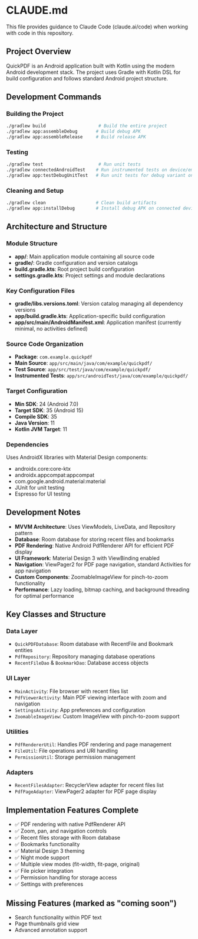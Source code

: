 # CLAUDE.md

This file provides guidance to Claude Code (claude.ai/code) when working with code in this repository.

## Project Overview

QuickPDF is an Android application built with Kotlin using the modern Android development stack. The project uses Gradle with Kotlin DSL for build configuration and follows standard Android project structure.

## Development Commands

### Building the Project
```bash
./gradlew build                    # Build the entire project
./gradlew app:assembleDebug       # Build debug APK
./gradlew app:assembleRelease     # Build release APK
```

### Testing
```bash
./gradlew test                     # Run unit tests
./gradlew connectedAndroidTest    # Run instrumented tests on device/emulator
./gradlew app:testDebugUnitTest   # Run unit tests for debug variant only
```

### Cleaning and Setup
```bash
./gradlew clean                   # Clean build artifacts
./gradlew app:installDebug        # Install debug APK on connected device
```

## Architecture and Structure

### Module Structure
- **app/**: Main application module containing all source code
- **gradle/**: Gradle configuration and version catalogs
- **build.gradle.kts**: Root project build configuration
- **settings.gradle.kts**: Project settings and module declarations

### Key Configuration Files
- **gradle/libs.versions.toml**: Version catalog managing all dependency versions
- **app/build.gradle.kts**: Application-specific build configuration
- **app/src/main/AndroidManifest.xml**: Application manifest (currently minimal, no activities defined)

### Source Code Organization
- **Package**: `com.example.quickpdf`
- **Main Source**: `app/src/main/java/com/example/quickpdf/`
- **Test Source**: `app/src/test/java/com/example/quickpdf/`
- **Instrumented Tests**: `app/src/androidTest/java/com/example/quickpdf/`

### Target Configuration
- **Min SDK**: 24 (Android 7.0)
- **Target SDK**: 35 (Android 15)
- **Compile SDK**: 35
- **Java Version**: 11
- **Kotlin JVM Target**: 11

### Dependencies
Uses AndroidX libraries with Material Design components:
- androidx.core:core-ktx
- androidx.appcompat:appcompat  
- com.google.android.material:material
- JUnit for unit testing
- Espresso for UI testing

## Development Notes

- **MVVM Architecture**: Uses ViewModels, LiveData, and Repository pattern
- **Database**: Room database for storing recent files and bookmarks
- **PDF Rendering**: Native Android PdfRenderer API for efficient PDF display
- **UI Framework**: Material Design 3 with ViewBinding enabled
- **Navigation**: ViewPager2 for PDF page navigation, standard Activities for app navigation
- **Custom Components**: ZoomableImageView for pinch-to-zoom functionality
- **Performance**: Lazy loading, bitmap caching, and background threading for optimal performance

## Key Classes and Structure

### Data Layer
- `QuickPDFDatabase`: Room database with RecentFile and Bookmark entities
- `PdfRepository`: Repository managing database operations
- `RecentFileDao` & `BookmarkDao`: Database access objects

### UI Layer  
- `MainActivity`: File browser with recent files list
- `PdfViewerActivity`: Main PDF viewing interface with zoom and navigation
- `SettingsActivity`: App preferences and configuration
- `ZoomableImageView`: Custom ImageView with pinch-to-zoom support

### Utilities
- `PdfRendererUtil`: Handles PDF rendering and page management
- `FileUtil`: File operations and URI handling
- `PermissionUtil`: Storage permission management

### Adapters
- `RecentFilesAdapter`: RecyclerView adapter for recent files list
- `PdfPageAdapter`: ViewPager2 adapter for PDF page display

## Implementation Features Complete
- ✅ PDF rendering with native PdfRenderer API
- ✅ Zoom, pan, and navigation controls
- ✅ Recent files storage with Room database
- ✅ Bookmarks functionality
- ✅ Material Design 3 theming
- ✅ Night mode support
- ✅ Multiple view modes (fit-width, fit-page, original)
- ✅ File picker integration
- ✅ Permission handling for storage access
- ✅ Settings with preferences

## Missing Features (marked as "coming soon")
- Search functionality within PDF text
- Page thumbnails grid view
- Advanced annotation support